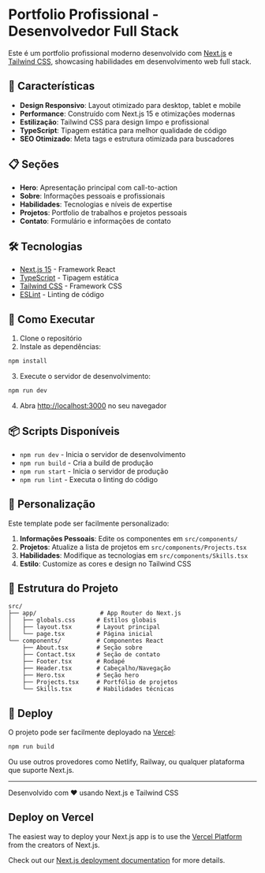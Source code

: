 # Portfolio Profissional - Desenvolvedor Full Stack

Este é um portfolio profissional moderno desenvolvido com [Next.js](https://nextjs.org) e [Tailwind CSS](https://tailwindcss.com), showcasing habilidades em desenvolvimento web full stack.

## 🚀 Características

- **Design Responsivo**: Layout otimizado para desktop, tablet e mobile
- **Performance**: Construído com Next.js 15 e otimizações modernas
- **Estilização**: Tailwind CSS para design limpo e profissional
- **TypeScript**: Tipagem estática para melhor qualidade de código
- **SEO Otimizado**: Meta tags e estrutura otimizada para buscadores

## 📋 Seções

- **Hero**: Apresentação principal com call-to-action
- **Sobre**: Informações pessoais e profissionais
- **Habilidades**: Tecnologias e níveis de expertise
- **Projetos**: Portfolio de trabalhos e projetos pessoais
- **Contato**: Formulário e informações de contato

## 🛠️ Tecnologias

- [Next.js 15](https://nextjs.org/) - Framework React
- [TypeScript](https://www.typescriptlang.org/) - Tipagem estática
- [Tailwind CSS](https://tailwindcss.com/) - Framework CSS
- [ESLint](https://eslint.org/) - Linting de código

## 🚀 Como Executar

1. Clone o repositório
2. Instale as dependências:

```bash
npm install
```

3. Execute o servidor de desenvolvimento:

```bash
npm run dev
```

4. Abra [http://localhost:3000](http://localhost:3000) no seu navegador

## 📦 Scripts Disponíveis

- `npm run dev` - Inicia o servidor de desenvolvimento
- `npm run build` - Cria a build de produção
- `npm run start` - Inicia o servidor de produção
- `npm run lint` - Executa o linting do código

## 🎨 Personalização

Este template pode ser facilmente personalizado:

1. **Informações Pessoais**: Edite os componentes em `src/components/`
2. **Projetos**: Atualize a lista de projetos em `src/components/Projects.tsx`
3. **Habilidades**: Modifique as tecnologias em `src/components/Skills.tsx`
4. **Estilo**: Customize as cores e design no Tailwind CSS

## 📁 Estrutura do Projeto

```
src/
├── app/                  # App Router do Next.js
│   ├── globals.css      # Estilos globais
│   ├── layout.tsx       # Layout principal
│   └── page.tsx         # Página inicial
└── components/          # Componentes React
    ├── About.tsx        # Seção sobre
    ├── Contact.tsx      # Seção de contato
    ├── Footer.tsx       # Rodapé
    ├── Header.tsx       # Cabeçalho/Navegação
    ├── Hero.tsx         # Seção hero
    ├── Projects.tsx     # Portfólio de projetos
    └── Skills.tsx       # Habilidades técnicas
```

## 🚀 Deploy

O projeto pode ser facilmente deployado na [Vercel](https://vercel.com/):

```bash
npm run build
```

Ou use outros provedores como Netlify, Railway, ou qualquer plataforma que suporte Next.js.

---

Desenvolvido com ❤️ usando Next.js e Tailwind CSS

## Deploy on Vercel

The easiest way to deploy your Next.js app is to use the [Vercel Platform](https://vercel.com/new?utm_medium=default-template&filter=next.js&utm_source=create-next-app&utm_campaign=create-next-app-readme) from the creators of Next.js.

Check out our [Next.js deployment documentation](https://nextjs.org/docs/app/building-your-application/deploying) for more details.
